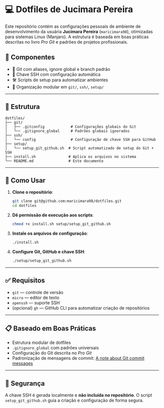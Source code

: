 # 💻 Dotfiles de Jucimara Pereira

Este repositório contém as configurações pessoais de ambiente de desenvolvimento da usuária **Jucimara Pereira** (`maricimara98`), otimizadas para sistemas Linux (Manjaro). A estrutura é baseada em boas práticas descritas no livro *Pro Git* e padrões de projetos profissionais.

## 🧩 Componentes

- 🎯 Git com aliases, ignore global e branch padrão
- 🔐 Chave SSH com configuração automática
- 🛠️ Scripts de setup para automatizar ambientes
- 📁 Organização modular em `git/`, `ssh/`, `setup/`

---

## 📂 Estrutura

```
dotfiles/
├── git/
│   ├── .gitconfig            # Configurações globais do Git
│   └── .gitignore_global     # Padrões globais ignorados
├── ssh/
│   └── config                # Configuração de chave SSH para GitHub
├── setup/
│   └── setup_git_github.sh  # Script automatizado de setup do Git + SSH
├── install.sh               # Aplica os arquivos no sistema
└── README.md                # Este documento
```

---

## 🚀 Como Usar

1. **Clone o repositório**:
   ```bash
   git clone git@github.com:maricimara98/dotfiles.git
   cd dotfiles
   ```

2. **Dê permissão de execução aos scripts**:
   ```bash
   chmod +x install.sh setup/setup_git_github.sh
   ```

3. **Instale os arquivos de configuração**:
   ```bash
   ./install.sh
   ```

4. **Configure Git, GitHub e chave SSH**:
   ```bash
   ./setup/setup_git_github.sh
   ```

---

## ✅ Requisitos

- `git` — controle de versão
- `micro` — editor de texto
- `openssh` — suporte SSH
- (opcional) `gh` — GitHub CLI para automatizar criação de repositórios

---

## 📋 Baseado em Boas Práticas

- Estrutura modular de dotfiles
- `.gitignore_global` com padrões universais
- Configuração do Git descrita no *Pro Git*
- Padronização de mensagens de commit: [A note about Git commit messages](https://tbaggery.com/2008/04/19/a-note-about-git-commit-messages.html)

---

## 🔐 Segurança

A chave SSH é gerada localmente e **não incluída no repositório**. O script `setup_git_github.sh` guia a criação e configuração de forma segura.

